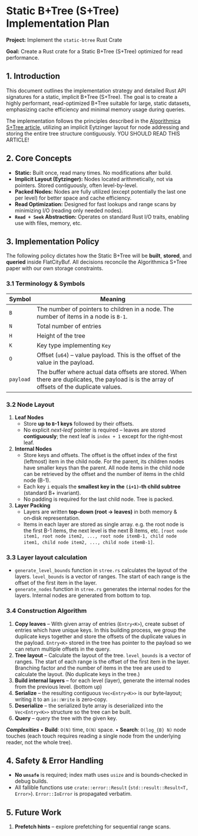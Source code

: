 # Static B+Tree (S+Tree) Implementation Plan

**Project:** Implement the `static-btree` Rust Crate

**Goal:** Create a Rust crate for a Static B+Tree (S+Tree) optimized for read performance.

## 1. Introduction

This document outlines the implementation strategy and detailed Rust API signatures for a static, implicit B+Tree (S+Tree). The goal is to create a highly performant, read-optimized B+Tree suitable for large, static datasets, emphasizing cache efficiency and minimal memory usage during queries.

The implementation follows the principles described in the [Algorithmica S+Tree article](https://en.algorithmica.org/hpc/data-structures/s-tree/), utilizing an implicit Eytzinger layout for node addressing and storing the entire tree structure contiguously.
YOU SHOULD READ THIS ARTICLE!

## 2. Core Concepts

* **Static:** Built once, read many times. No modifications after build.
* **Implicit Layout (Eytzinger):** Nodes located arithmetically, not via pointers. Stored contiguously, often level-by-level.
* **Packed Nodes:** Nodes are fully utilized (except potentially the last one per level) for better space and cache efficiency.
* **Read Optimization:** Designed for fast lookups and range scans by minimizing I/O (reading only needed nodes).
* **`Read + Seek` Abstraction:** Operates on standard Rust I/O traits, enabling use with files, memory, etc.

## 3. Implementation Policy

The following policy dictates how the Static B+Tree will be **built**, **stored**, and **queried** inside FlatCityBuf.  All decisions reconcile the Algorithmica S+Tree paper with our own storage constraints.

### 3.1 Terminology & Symbols

| Symbol | Meaning                          |
|--------|----------------------------------|
| `B`    | The number of pointers to children in a node. The number of items in a node is `B-1`. |
| `N`    | Total number of entries          |
| `H`    | Height of the tree               |
| `K`    | Key type implementing `Key`      |
| `O`    | Offset (`u64`) – value payload. This is the offset of the value in the payload. |
| `payload` | The buffer where actual data offsets are stored. When there are duplicates, the payload is is the array of offsets of the duplicate values. |

### 3.2 Node Layout

1. **Leaf Nodes**
   * Store **up to `B`-1 keys** followed by their offsets.
   * No explicit *next‑leaf* pointer is required – leaves are stored **contiguously**; the next leaf is `index + 1` except for the right‑most leaf.
2. **Internal Nodes**
   * Store keys and offsets. The offset is the offset index of the first (leftmost) item in the child node. For the parent, its children nodes have smaller keys than the parent. All node items in the child node can be retrieved by the offset and the number of items in the child node (B-1).
   * Each key `i` equals the **smallest key in the `(i+1)`‑th child subtree** (standard B+ invariant).
   * No padding is required for the last child node. Tree is packed.
3. **Layer Packing**
   * Layers are written **top‑down (root → leaves)** in both memory & on‑disk representation.
   * Items in each layer are stored as single array. e.g. the root node is the first B-1 items, the next level is the next B items, etc. `[root node item1, root node item2, ..., root node itemB-1, child node item1, child node item2, ..., child node itemB-1]`.

### 3.3 Layer layout calculation

* `generate_level_bounds` function in `stree.rs` calculates the layout of the layers. `level_bounds` is a vector of ranges. The start of each range is the offset of the first item in the layer.
* `generate_nodes` function in `stree.rs` generates the internal nodes for the layers. Internal nodes are generated from bottom to top.

### 3.4 Construction Algorithm

1. **Copy leaves** – With given array of entries (`Entry<K>`), create subset of entries which have unique keys. In this building process, we group the duplicate keys together and store the offsets of the duplicate values in the payload. `Entry<K>` stored in the tree has pointer to the payload so we can return multiple offsets in the query.
2. **Tree layout** – Calculate the layout of the tree. `level_bounds` is a vector of ranges. The start of each range is the offset of the first item in the layer. Branching factor and the number of items in the tree are used to calculate the layout. (No duplicate keys in the tree.)
3. **Build internal layers** – for each level (layer), generate the internal nodes from the previous level. (bottom up)
4. **Serialize** – the resulting contiguous `Vec<Entry<K>>` is our byte‑layout; writing it to an `io::Write` is zero‑copy.
5. **Deserialize** – the serialized byte array is deserialized into the `Vec<Entry<K>>` structure so the tree can be built.
6. **Query** – query the tree with the given key.

***Complexities***
• **Build**: `O(N)` time, `O(N)` space.
• **Search**: `O(log_{B} N)` node touches (each touch requires reading a single node from the underlying reader, not the whole tree).

## 4. Safety & Error Handling

* **No `unsafe`** is required; index math uses `usize` and is bounds‑checked in debug builds.
* All fallible functions use `crate::error::Result` (`std::result::Result<T, Error>`).  `Error::IoError` is propagated verbatim.

## 5. Future Work

1. **Prefetch hints** – explore prefetching for sequential range scans.
